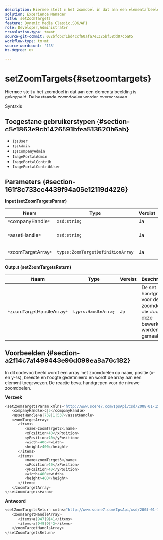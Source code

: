 ```yaml
---
description: Hiermee stelt u het zoomdoel in dat aan een elementafbeelding is gekoppeld. De bestaande zoomdoelen worden overschreven.
solution: Experience Manager
title: setZoomTargets
feature: Dynamic Media Classic,SDK/API
role: Developer,Administrator
translation-type: tm+mt
source-git-commit: 052bfcbcf1bd4ccf60afa7e3325bf58dd07cba85
workflow-type: tm+mt
source-wordcount: '128'
ht-degree: 0%

---
```



# setZoomTargets{#setzoomtargets}

Hiermee stelt u het zoomdoel in dat aan een elementafbeelding is gekoppeld. De bestaande zoomdoelen worden overschreven.

Syntaxis

## Toegestane gebruikerstypen {#section-c5e1863e9cb1426591bfea513620b6ab}

* `IpsUser`
* `IpsAdmin`
* `IpsCompanyAdmin`
* `ImagePortalAdmin`
* `ImagePortalContrib`
* `ImagePortalContribUser`

## Parameters {#section-161f8c733cc4439f94a06e12119d4226}

**Input (setZoomTargetsParam)**

| Naam | Type | Vereist | Beschrijving |
|---|---|---|---|
| `*`companyHandle`*` | `xsd:string` | Ja | Bedrijfshandgreep. |
| `*`assetHandle`*` | `xsd:string` | Ja | Element met het zoomdoel dat u wilt instellen. |
| `*`zoomTargetArray`*` | `types:ZoomTargetDefinitionArray` | Ja | Array met zoomdoeldefinities. |

**Output (setZoomTargetsReturn)**

| Naam | Type | Vereist | Beschrijving |
|---|---|---|---|
| `*`zoomTargetHandleArray`*` | `types:HandleArray` | Ja | De set handgrepen voor de zoomdoelen die door deze bewerking worden gemaakt. |

## Voorbeelden {#section-a2f14c7a1499443e96d099ea8a76c182}

In dit codevoorbeeld wordt een array met zoomdoelen op naam, positie (x- en y-as), breedte en hoogte gedefinieerd en wordt de array aan een element toegewezen. De reactie bevat handgrepen voor de nieuwe zoomdoelen.

**Verzoek**

```java
<setZoomTargetsParam xmlns="http://www.scene7.com/IpsApi/xsd/2008-01-15">
   <companyHandle>c|6</companyHandle>
   <assetHandle>a|739|1|537</assetHandle>
   <zoomTargetArray>
      <items>
         <name>zoomTarget2</name>
         <xPosition>40</xPosition>
         <yPosition>40</yPosition>
         <width>400</width>
         <height>400</height>
      </items>
      <items>
         <name>zoomTarget3</name>
         <xPosition>40</xPosition>
         <yPosition>40</yPosition>
         <width>400</width>
         <height>400</height>
      </items>
   </zoomTargetArray>
</setZoomTargetsParam>
```

**Antwoord**

```java
<setZoomTargetsReturn xmlns="http://www.scene7.com/IpsApi/xsd/2008-01-15">
   <zoomTargetHandleArray>
      <items>a|947|9|41</items>
      <items>a|948|9|42</items>
   </zoomTargetHandleArray>
</setZoomTargetsReturn>
```


